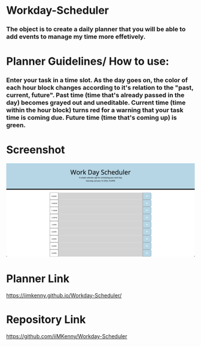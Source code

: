 # Workday-Scheduler

### The object is to create a daily planner that you will be able to add events to manage my time more effetively. 
# 
# Planner Guidelines/ How to use:

### Enter your task in a time slot. As the day goes on, the color of each hour block changes according to it's relation to the "past, current, future". Past time (time that's already passed in the day) becomes grayed out and uneditable. Current time (time within the hour block) turns red for a warning that your task time is coming due. Future time (time that's coming up) is green.
#
# Screenshot
![Getting Started](./assets/images/Image1.png)

# Planner Link
https://iimkenny.github.io/Workday-Scheduler/

# Repository Link
https://github.com/iiMKenny/Workday-Scheduler